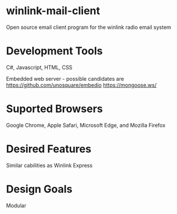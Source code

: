 # winlink-mail-client
Open source email client program for the winlink radio email system

# Development Tools
C#, Javascript, HTML, CSS

Embedded web server - possible candidates are 
https://github.com/unosquare/embedio
https://mongoose.ws/ 

# Suported Browsers
Google Chrome, Apple Safari, Microsoft Edge, and Mozilla Firefox

# Desired Features
Similar cabilities as Winlink Express


# Design Goals
Modular
